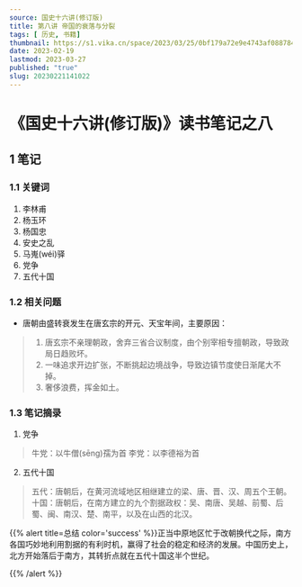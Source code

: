 ```yaml
---
source: 国史十六讲(修订版)
title: 第八讲 帝国的衰落与分裂
tags: [ 历史, 书籍]
thumbnail: https://s1.vika.cn/space/2023/03/25/0bf179a72e9e4743af088784cd75767e?attname=2021012209482118.jpg
date: 2023-02-19
lastmod: 2023-03-27 
published: "true"
slug: 20230221141022
---
```


# 《国史十六讲(修订版)》读书笔记之八 
## 1 笔记

### 1.1 关键词

1. 李林甫
2. 杨玉环
3. 杨国忠
4. 安史之乱
5. 马嵬(wéi)驿
6. 党争
7. 五代十国

### 1.2 相关问题
- 唐朝由盛转衰发生在唐玄宗的开元、天宝年间，主要原因：
>1. 唐玄宗不亲理朝政，舍弃三省合议制度，由个别宰相专擅朝政，导致政局日趋败坏。
>2. 一味追求开边扩张，不断挑起边境战争，导致边镇节度使日渐尾大不掉。
>3. 奢侈浪费，挥金如土。

### 1.3 笔记摘录
1. 党争
>牛党：以牛僧(sēng)孺为首
>李党：以李德裕为首
2. 五代十国
>五代：唐朝后，在黄河流域地区相继建立的梁、唐、晋、汉、周五个王朝。
>十国：唐朝后，在南方建立的九个割据政权：吴、南唐、吴越、前蜀、后蜀、闽、南汉、楚、南平，以及在山西的北汉。

{{% alert title=总结 color='success' %}}正当中原地区忙于改朝换代之际，南方各国巧妙地利用割据的有利时机，赢得了社会的稳定和经济的发展。中国历史上，北方开始落后于南方，其转折点就在五代十国这半个世纪。

 {{% /alert %}}